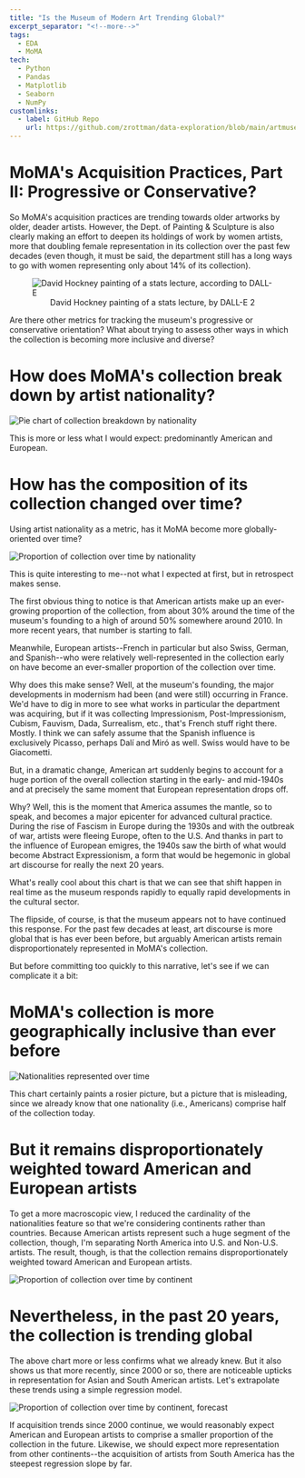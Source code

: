 ```yaml
---
title: "Is the Museum of Modern Art Trending Global?"
excerpt_separator: "<!--more-->"
tags:
  - EDA
  - MoMA
tech:
  - Python
  - Pandas
  - Matplotlib
  - Seaborn
  - NumPy
customlinks:
  - label: GitHub Repo
    url: https://github.com/zrottman/data-exploration/blob/main/artmuseums/02_moma-globalism.ipynb
---
```


# MoMA's Acquisition Practices, Part II: Progressive or Conservative?
So MoMA's acquisition practices are trending towards older artworks by older, deader artists. However, the Dept. of Painting & Sculpture is also clearly making an effort to deepen its holdings of work by women artists, more that doubling female representation in its collection over the past few decades (even though, it must be said, the department still has a long ways to go with women representing only about 14% of its collection).

<!--more-->

<figure>
<img src="/assets/images/art-stats_hockney-4.png" alt="David Hockney painting of a stats lecture, according to DALL-E">
<figcaption align='center'>David Hockney painting of a stats lecture, by DALL-E 2</figcaption>
</figure>

Are there other metrics for tracking the museum's progressive or conservative orientation? What about trying to assess other ways in which the collection is becoming more inclusive and diverse?


# How does MoMA's collection break down by artist nationality?

![Pie chart of collection breakdown by nationality](/assets/images/moma-global-01.png)

This is more or less what I would expect: predominantly American and European.


# How has the composition of its collection changed over time?
Using artist nationality as a metric, has it MoMA become more globally-oriented over time?

![Proportion of collection over time by nationality](/assets/images/moma-global-02.png)

This is quite interesting to me--not what I expected at first, but in retrospect makes sense.

The first obvious thing to notice is that American artists make up an ever-growing proportion of the collection, from about 30% around the time of the museum's founding to a high of around 50% somewhere around 2010. In more recent years, that number is starting to fall.

Meanwhile, European artists--French in particular but also Swiss, German, and Spanish--who were relatively well-represented in the collection early on have become an ever-smaller proportion of the collection over time.

Why does this make sense? Well, at the museum's founding, the major developments in modernism had been (and were still) occurring in France. We'd have to dig in more to see what works in particular the department was acquiring, but if it was collecting Impressionism, Post-Impressionism, Cubism, Fauvism, Dada, Surrealism, etc., that's French stuff right there. Mostly. I think we can safely assume that the Spanish influence is exclusively Picasso, perhaps Dalí and Miró as well. Swiss would have to be Giacometti.

But, in a dramatic change, American art suddenly begins to account for a huge portion of the overall collection starting in the early- and mid-1940s and at precisely the same moment that European representation drops off.

Why? Well, this is the moment that America assumes the mantle, so to speak, and becomes a major epicenter for advanced cultural practice. During the rise of Fascism in Europe during the 1930s and with the outbreak of war, artists were fleeing Europe, often to the U.S. And thanks in part to the influence of European emigres, the 1940s saw the birth of what would become Abstract Expressionism, a form that would be hegemonic in global art discourse for really the next 20 years.

What's really cool about this chart is that we can see that shift happen in real time as the museum responds rapidly to equally rapid developments in the cultural sector.

The flipside, of course, is that the museum appears not to have continued this response. For the past few decades at least, art discourse is more global that is has ever been before, but arguably American artists remain disproportionately represented in MoMA's collection.

But before committing too quickly to this narrative, let's see if we can complicate it a bit:


# MoMA's collection is more geographically inclusive than ever before

![Nationalities represented over time](/assets/images/moma-global-03.png)

This chart certainly paints a rosier picture, but a picture that is misleading, since we already know that one nationality (i.e., Americans) comprise half of the collection today.


# But it remains disproportionately weighted toward American and European artists
To get a more macroscopic view, I reduced the cardinality of the nationalities feature so that we're considering continents rather than countries. Because American artists represent such a huge segment of the collection, though, I'm separating North America into U.S. and Non-U.S. artists. The result, though, is that the collection remains disproportionately weighted toward American and European artists.

![Proportion of collection over time by continent](/assets/images/moma-global-04.png)


# Nevertheless, in the past 20 years, the collection is trending global
The above chart more or less confirms what we already knew. But it also shows us that more recently, since 2000 or so, there are noticeable upticks in representation for Asian and South American artists. Let's extrapolate these trends using a simple regression model.

![Proportion of collection over time by continent, forecast](/assets/images/moma-global-05.png)

If acquisition trends since 2000 continue, we would reasonably expect American and European artists to comprise a smaller proportion of the collection in the future. Likewise, we should expect more representation from other continents--the acquisition of artists from South America has the steepest regression slope by far.
